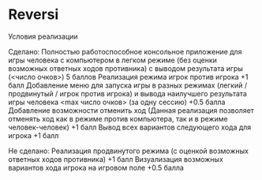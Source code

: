 # Reversi

Условия реализации

Сделано:
Полностью работоспособное консольное приложение для игры человека с компьютером в легком режиме (без оценки возможных ответных ходов противника) с выводом результата игры (<число очков>)
5 баллов
Реализация режима игрок против игрока
+1 балл
Добавление меню для запуска игры в разных режимах (легкий / продвинутый / игрок против игрока) и вывода наилучшего результата игры человека <max число очков> (за одну сессию)
+0.5 балла
Добавление возможности отменить ход
(Данная реализация позволяет отменять ход как в режиме против компьютера, так и в режиме человек-человек)
+1 балл
Вывод всех вариантов следующего хода для игрока
+1 балл

Не сделано:
Реализация продвинутого режима (с оценкой возможных ответных ходов противника)
+1 балл
Визуализация возможных вариантов хода игрока на игровом поле
+0.5 балла
